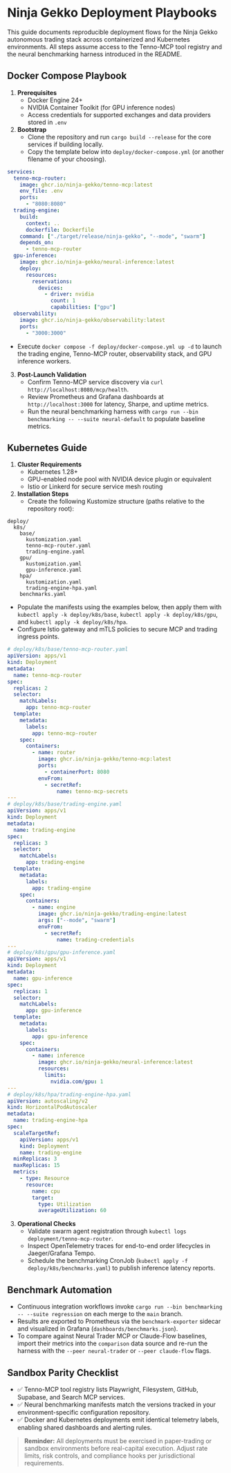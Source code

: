 # Ninja Gekko Deployment Playbooks

This guide documents reproducible deployment flows for the Ninja Gekko autonomous trading stack across containerized and Kubernetes environments. All steps assume access to the Tenno-MCP tool registry and the neural benchmarking harness introduced in the README.

## Docker Compose Playbook

1. **Prerequisites**
   - Docker Engine 24+
   - NVIDIA Container Toolkit (for GPU inference nodes)
   - Access credentials for supported exchanges and data providers stored in `.env`
2. **Bootstrap**
   - Clone the repository and run `cargo build --release` for the core services if building locally.
   - Copy the template below into `deploy/docker-compose.yml` (or another filename of your choosing).

```yaml
services:
  tenno-mcp-router:
    image: ghcr.io/ninja-gekko/tenno-mcp:latest
    env_file: .env
    ports:
      - "8080:8080"
  trading-engine:
    build:
      context: ..
      dockerfile: Dockerfile
    command: ["./target/release/ninja-gekko", "--mode", "swarm"]
    depends_on:
      - tenno-mcp-router
  gpu-inference:
    image: ghcr.io/ninja-gekko/neural-inference:latest
    deploy:
      resources:
        reservations:
          devices:
            - driver: nvidia
              count: 1
              capabilities: ["gpu"]
  observability:
    image: ghcr.io/ninja-gekko/observability:latest
    ports:
      - "3000:3000"
```

   - Execute `docker compose -f deploy/docker-compose.yml up -d` to launch the trading engine, Tenno-MCP router, observability stack, and GPU inference workers.
3. **Post-Launch Validation**
   - Confirm Tenno-MCP service discovery via `curl http://localhost:8080/mcp/health`.
   - Review Prometheus and Grafana dashboards at `http://localhost:3000` for latency, Sharpe, and uptime metrics.
   - Run the neural benchmarking harness with `cargo run --bin benchmarking -- --suite neural-default` to populate baseline metrics.

## Kubernetes Guide

1. **Cluster Requirements**
   - Kubernetes 1.28+
   - GPU-enabled node pool with NVIDIA device plugin or equivalent
   - Istio or Linkerd for secure service mesh routing
2. **Installation Steps**
   - Create the following Kustomize structure (paths relative to the repository root):

```text
deploy/
  k8s/
    base/
      kustomization.yaml
      tenno-mcp-router.yaml
      trading-engine.yaml
    gpu/
      kustomization.yaml
      gpu-inference.yaml
    hpa/
      kustomization.yaml
      trading-engine-hpa.yaml
    benchmarks.yaml
```

   - Populate the manifests using the examples below, then apply them with `kubectl apply -k deploy/k8s/base`, `kubectl apply -k deploy/k8s/gpu`, and `kubectl apply -k deploy/k8s/hpa`.
   - Configure Istio gateway and mTLS policies to secure MCP and trading ingress points.

```yaml
# deploy/k8s/base/tenno-mcp-router.yaml
apiVersion: apps/v1
kind: Deployment
metadata:
  name: tenno-mcp-router
spec:
  replicas: 2
  selector:
    matchLabels:
      app: tenno-mcp-router
  template:
    metadata:
      labels:
        app: tenno-mcp-router
    spec:
      containers:
        - name: router
          image: ghcr.io/ninja-gekko/tenno-mcp:latest
          ports:
            - containerPort: 8080
          envFrom:
            - secretRef:
                name: tenno-mcp-secrets
---
# deploy/k8s/base/trading-engine.yaml
apiVersion: apps/v1
kind: Deployment
metadata:
  name: trading-engine
spec:
  replicas: 3
  selector:
    matchLabels:
      app: trading-engine
  template:
    metadata:
      labels:
        app: trading-engine
    spec:
      containers:
        - name: engine
          image: ghcr.io/ninja-gekko/trading-engine:latest
          args: ["--mode", "swarm"]
          envFrom:
            - secretRef:
                name: trading-credentials
---
# deploy/k8s/gpu/gpu-inference.yaml
apiVersion: apps/v1
kind: Deployment
metadata:
  name: gpu-inference
spec:
  replicas: 1
  selector:
    matchLabels:
      app: gpu-inference
  template:
    metadata:
      labels:
        app: gpu-inference
    spec:
      containers:
        - name: inference
          image: ghcr.io/ninja-gekko/neural-inference:latest
          resources:
            limits:
              nvidia.com/gpu: 1
---
# deploy/k8s/hpa/trading-engine-hpa.yaml
apiVersion: autoscaling/v2
kind: HorizontalPodAutoscaler
metadata:
  name: trading-engine-hpa
spec:
  scaleTargetRef:
    apiVersion: apps/v1
    kind: Deployment
    name: trading-engine
  minReplicas: 3
  maxReplicas: 15
  metrics:
    - type: Resource
      resource:
        name: cpu
        target:
          type: Utilization
          averageUtilization: 60
```
3. **Operational Checks**
   - Validate swarm agent registration through `kubectl logs deployment/tenno-mcp-router`.
   - Inspect OpenTelemetry traces for end-to-end order lifecycles in Jaeger/Grafana Tempo.
   - Schedule the benchmarking CronJob (`kubectl apply -f deploy/k8s/benchmarks.yaml`) to publish inference latency reports.

## Benchmark Automation

- Continuous integration workflows invoke `cargo run --bin benchmarking -- --suite regression` on each merge to the `main` branch.
- Results are exported to Prometheus via the `benchmark-exporter` sidecar and visualized in Grafana (`dashboards/benchmarks.json`).
- To compare against Neural Trader MCP or Claude-Flow baselines, import their metrics into the `comparison` data source and re-run the harness with the `--peer neural-trader` or `--peer claude-flow` flags.

## Sandbox Parity Checklist

- ✅ Tenno-MCP tool registry lists Playwright, Filesystem, GitHub, Supabase, and Search MCP services.
- ✅ Neural benchmarking manifests match the versions tracked in your environment-specific configuration repository.
- ✅ Docker and Kubernetes deployments emit identical telemetry labels, enabling shared dashboards and alerting rules.

> **Reminder:** All deployments must be exercised in paper-trading or sandbox environments before real-capital execution. Adjust rate limits, risk controls, and compliance hooks per jurisdictional requirements.
